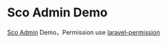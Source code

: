 # Sco Admin Demo

[Sco Admin](https://github.com/ScoLib/admin "Sco Admin") Demo，Permission use [laravel-permission](https://github.com/spatie/laravel-permission)

